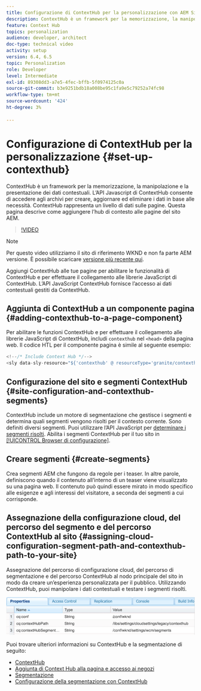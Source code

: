 ```yaml
---
title: Configurazione di ContextHub per la personalizzazione con AEM Sites
description: ContextHub è un framework per la memorizzazione, la manipolazione e la presentazione dei dati contestuali. L’API Javascript di ContextHub consente di accedere agli archivi per creare, aggiornare ed eliminare i dati in base alle necessità. ContextHub rappresenta un livello di dati sulle pagine. Questa pagina descrive come aggiungere l’hub di contesto alle pagine del sito AEM.
feature: Context Hub
topics: personalization
audience: developer, architect
doc-type: technical video
activity: setup
version: 6.4, 6.5
topic: Personalization
role: Developer
level: Intermediate
exl-id: 89308dd3-a7e5-4fec-bffb-5f0974125c0a
source-git-commit: b3e9251bdb18a008be95c1fa9e5c79252a74fc98
workflow-type: tm+mt
source-wordcount: '424'
ht-degree: 3%

---
```


# Configurazione di ContextHub per la personalizzazione {#set-up-contexthub}

ContextHub è un framework per la memorizzazione, la manipolazione e la presentazione dei dati contestuali. L’API Javascript di ContextHub consente di accedere agli archivi per creare, aggiornare ed eliminare i dati in base alle necessità. ContextHub rappresenta un livello di dati sulle pagine. Questa pagina descrive come aggiungere l’hub di contesto alle pagine del sito AEM.

>[!VIDEO](https://video.tv.adobe.com/v/23765?quality=12&learn=on)

>[!NOTE]
>
>Per questo video utilizziamo il sito di riferimento WKND e non fa parte AEM versione. È possibile scaricare [versione più recente qui](https://github.com/adobe/aem-guides-wknd/releases).

Aggiungi ContextHub alle tue pagine per abilitare le funzionalità di ContextHub e per effettuare il collegamento alle librerie JavaScript di ContextHub. L’API JavaScript ContextHub fornisce l’accesso ai dati contestuali gestiti da ContextHub.

## Aggiunta di ContextHub a un componente pagina {#adding-contexthub-to-a-page-component}

Per abilitare le funzioni ContextHub e per effettuare il collegamento alle librerie JavaScript di ContextHub, includi `contexthub` nel `<head>` della pagina web. Il codice HTL per il componente pagina è simile al seguente esempio:

```java
<!--/* Include Context Hub */-->
<sly data-sly-resource="${'contexthub' @ resourceType='granite/contexthub/components/contexthub'}"/>
```

## Configurazione del sito e segmenti ContextHub {#site-configuration-and-contexthub-segments}

ContextHub include un motore di segmentazione che gestisce i segmenti e determina quali segmenti vengono risolti per il contesto corrente. Sono definiti diversi segmenti. Puoi utilizzare l’API JavaScript per [determinare i segmenti risolti](https://helpx.adobe.com/experience-manager/6-5/sites/developing/using/ch-adding.html#DeterminingResolvedContextHubSegments). Abilita i segmenti ContextHub per il tuo sito in [[!UICONTROL Browser di configurazione]](https://experienceleague.adobe.com/docs/experience-manager-cloud-service/implementing/developing/configurations.html?lang=it).

## Creare segmenti {#create-segments}

Crea segmenti AEM che fungono da regole per i teaser. In altre parole, definiscono quando il contenuto all’interno di un teaser viene visualizzato su una pagina web. Il contenuto può quindi essere mirato in modo specifico alle esigenze e agli interessi del visitatore, a seconda dei segmenti a cui corrisponde.

## Assegnazione della configurazione cloud, del percorso del segmento e del percorso ContextHub al sito {#assigning-cloud-configuration-segment-path-and-contexthub-path-to-your-site}

Assegnazione del percorso di configurazione cloud, del percorso di segmentazione e del percorso ContextHub al nodo principale del sito in modo da creare un’esperienza personalizzata per il pubblico. Utilizzando ContextHub, puoi manipolare i dati contestuali e testare i segmenti risolti.

![CRXDE Lite](assets/crx-de-properties.png)

Puoi trovare ulteriori informazioni su ContextHub e la segmentazione di seguito:

* [ContextHub](https://helpx.adobe.com/experience-manager/6-5/sites/developing/using/contexthub.html)
* [Aggiunta di Context Hub alla pagina e accesso ai negozi](https://helpx.adobe.com/experience-manager/6-5/sites/developing/using/ch-adding.html)
* [Segmentazione](https://helpx.adobe.com/experience-manager/6-5/sites/classic-ui-authoring/using/classic-personalization-campaigns-segmentation.html)
* [Configurazione della segmentazione con ContextHub](https://helpx.adobe.com/experience-manager/6-5/sites/administering/using/segmentation.html)
